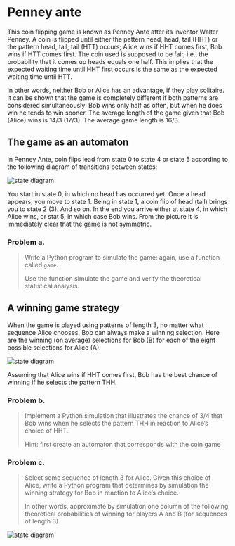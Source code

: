 # Penney ante

This coin flipping game is known as Penney Ante after its inventor Walter Penney.  A coin is flipped until either the pattern head, head, tail (HHT) or the pattern head, tail, tail (HTT) occurs; Alice wins if HHT comes first, Bob wins if HTT comes first. The coin used is supposed to be fair, i.e., the probability that it comes up heads equals one half. This implies that the expected waiting time until HHT first occurs is the same as the expected waiting time until HTT.

In other words, neither Bob or Alice has an advantage, if they play solitaire. It can be shown that the game is completely different if both patterns are considered simultaneously: Bob wins only half as often, but when he does win he tends to win sooner. The average length of the game given that Bob (Alice) wins is 14/3 (17/3). The average game length is 16/3.

## The game as an automaton

In Penney Ante, coin flips lead from state 0 to state 4 or state 5 according to the following diagram of transitions between states:

![state diagram](http://staff.science.uva.nl/~mstgeman/progwis/im1.png)
 
You start in state 0, in which no head has occurred yet. Once a head appears, you move to state 1. Being in state 1, a coin flip of head (tail) brings you to state 2 (3). And so on. In the end you arrive either at state 4, in which Alice wins, or stat 5, in which case Bob wins. From the picture it is immediately clear that the game is not symmetric.

### Problem a.

> Write a Python program to simulate the game: again, use a function
> called `game`.
> 
> Use the function simulate the game and verify the 
> theoretical statistical analysis.

## A winning game strategy

When the game is played using patterns of length 3, no matter what sequence Alice chooses, Bob can always make a winning selection. Here are the winning (on average) selections for Bob (B) for each of the eight possible selections for Alice (A).

![state diagram](http://staff.science.uva.nl/~mstgeman/progwis/im2.png)

Assuming that Alice wins if HHT comes first, Bob has the best chance of winning if he selects the pattern THH. 

### Problem b.

> Implement a Python simulation that illustrates the chance of 3/4 
> that Bob wins when he selects the pattern THH in reaction to 
> Alice’s choice of HHT. 
> 
> Hint: first create an automaton that corresponds with the coin game

### Problem c.

> Select some sequence of length 3 for Alice. Given this choice of 
> Alice, write a Python program that determines by simulation the 
> winning strategy for Bob in reaction to Alice’s choice.
> 
> In other words, approximate by simulation one column of the 
> following theoretical probabilities of winning for players A and B
> (for sequences of length 3).
 
![state diagram](http://staff.science.uva.nl/~mstgeman/progwis/im3.png)

